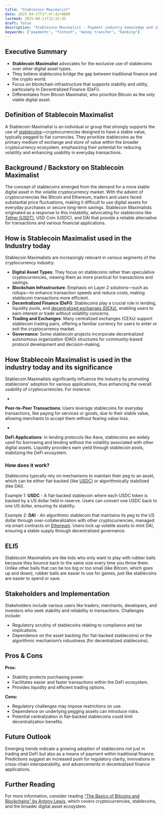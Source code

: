 ```yaml
---
title: "Stablecoin Maximalist"
date: 2025-04-17T17:47:42+0000
lastmod: 2025-08-11T12:15:45
draft: false
description: "Stablecoin Maximalist - Payment industry knowledge and insights"
keywords: ["payments", "fintech", "money transfer", "banking"]
---
```


## Executive Summary

- **Stablecoin Maximalist** advocates for the exclusive use of stablecoins over other digital asset types.
- They believe stablecoins bridge the gap between traditional finance and the crypto world.
- Focus on blockchain infrastructure that supports stability and utility, particularly in Decentralized Finance (DeFi).
- Differentiates from Bitcoin Maximalist, who prioritize Bitcoin as the only viable digital asset.

## Definition of Stablecoin Maximalist
A Stablecoin Maximalist is an individual or group that strongly supports the use of [stablecoins](https://faisalkhanllc.xyz/resources/payments-wiki/s/what-is-a-stablecoin/)—cryptocurrencies designed to have a stable value, typically pegged to fiat currencies. They prioritize stablecoins as the primary medium of exchange and store of value within the broader cryptocurrency ecosystem, emphasizing their potential for reducing volatility and enhancing usability in everyday transactions.

## Background / Backstory on Stablecoin Maximalist
The concept of stablecoins emerged from the demand for a more stable digital asset in the volatile cryptocurrency market. With the advent of cryptocurrencies like Bitcoin and Ethereum, traders and users faced substantial price fluctuations, making it difficult to use digital assets for everyday purchases or secure long-term savings. Stablecoin Maximalists originated as a response to this instability, advocating for stablecoins like [Tether (USDT)](https://faisalkhanllc.xyz/resources/payments-wiki/u/usdt-tether/), USD Coin (USDC), and DAI that provide a reliable alternative for transactions and various financial applications.

## How is Stablecoin Maximalist used in the Industry today
Stablecoin Maximalists are increasingly relevant in various segments of the cryptocurrency industry:

- **Digital Asset Types**: They focus on stablecoins rather than speculative cryptocurrencies, viewing them as more practical for transactions and savings.
- **Blockchain Infrastructure**: Emphasis on Layer 2 solutions—such as rollups—to enhance transaction speeds and reduce costs, making stablecoin transactions more efficient.
- **Decentralized Finance (DeFi)**: Stablecoins play a crucial role in lending, liquidity pools, and [decentralized exchanges (DEXs)](https://faisalkhanllc.xyz/resources/payments-wiki/d/decentralized-exchange-dex/), enabling users to earn interest or trade without volatility concerns.
- **Trading and Exchanges**: Many centralized exchanges (CEXs) support stablecoin trading pairs, offering a familiar currency for users to enter or exit the cryptocurrency market.
- **Governance**: Some stablecoin projects incorporate decentralized autonomous organization (DAO) structures for community-based protocol development and decision-making.

## How Stablecoin Maximalist is used in the industry today and its significance
Stablecoin Maximalists significantly influence the industry by promoting stablecoins' adoption for various applications, thus enhancing the overall usability of cryptocurrencies. For instance:

- 
**Peer-to-Peer Transactions**: Users leverage stablecoins for everyday transactions, like paying for services or goods, due to their stable value, allowing merchants to accept them without fearing value loss.

- 
**DeFi Applications**: In lending protocols like Aave, stablecoins are widely used for borrowing and lending without the volatility associated with other digital assets. Liquidity providers earn yield through stablecoin pools, stabilizing the DeFi ecosystem.

### How does it work?
Stablecoins typically rely on mechanisms to maintain their peg to an asset, which can be either fiat-backed (like [USDC](https://faisalkhanllc.xyz/resources/payments-wiki/u/usdc/)) or algorithmically stabilized (like DAI).

Example 1: **USDC** - A fiat-backed stablecoin where each USDC token is backed by a US dollar held in reserve. Users can convert one USDC back to one US dollar, ensuring its stability.

Example 2: **DAI** - An algorithmic stablecoin that maintains its peg to the US dollar through over-collateralization with other cryptocurrencies, managed via smart contracts on [Ethereum](https://faisalkhanllc.xyz/resources/payments-wiki/e/ethereum-blockchain/). Users lock up volatile assets to mint DAI, ensuring a stable supply through decentralized governance.

## ELI5
Stablecoin Maximalists are like kids who only want to play with rubber balls because they bounce back to the same size every time you throw them. Unlike other balls that can be too big or too small (like Bitcoin, which goes up and down), rubber balls are easier to use for games, just like stablecoins are easier to spend or save.

## Stakeholders and Implementation
Stakeholders include various users like traders, merchants, developers, and investors who seek stability and reliability in transactions. Challenges include:

- Regulatory scrutiny of stablecoins relating to compliance and tax implications.
- Dependence on the asset backing (for fiat-backed stablecoins) or the algorithmic mechanism’s robustness (for decentralized stablecoins).

## Pros & Cons
**Pros:**

- Stability protects purchasing power.
- Facilitates easier and faster transactions within the DeFi ecosystem.
- Provides liquidity and efficient trading options.

**Cons:**

- Regulatory challenges may impose restrictions on use.
- Dependence on underlying pegging assets can introduce risks.
- Potential centralization in fiat-backed stablecoins could limit decentralization benefits.

## Future Outlook
Emerging trends indicate a growing adoption of stablecoins not just in trading and DeFi but also as a means of payment within traditional finance. Predictions suggest an increased push for regulatory clarity, innovations in cross-chain interoperability, and advancements in decentralized finance applications.

## Further Reading
For more information, consider reading ["The Basics of Bitcoins and Blockchains" by Antony Lewis](https://www.goodreads.com/book/show/40541157-the-basics-of-bitcoins-and-blockchains), which covers cryptocurrencies, stablecoins, and the broader digital asset ecosystem.